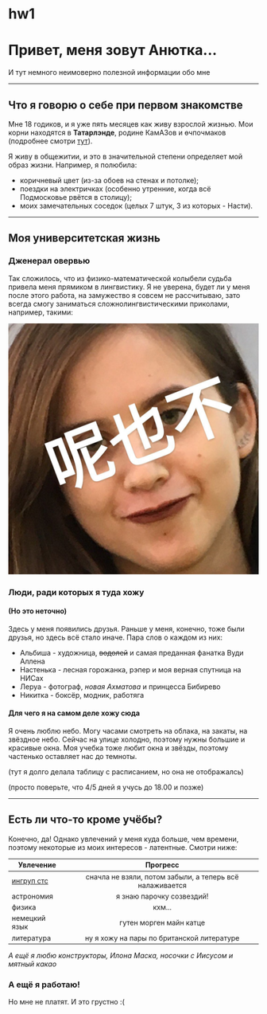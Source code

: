 # hw1
# Привет, меня зовут Анютка...
И тут немного неимоверно полезной информации обо мне
***
## Что я говорю о себе при первом знакомстве
Мне 18 годиков, и я уже пять месяцев как живу взрослой жизнью. Мои корни находятся в **Татарлэнде**, родине КамАЗов и өчпочмаков (подробнее смотри [тут](https://ru.wikipedia.org/wiki/%D0%9D%D0%B0%D0%B1%D0%B5%D1%80%D0%B5%D0%B6%D0%BD%D1%8B%D0%B5_%D0%A7%D0%B5%D0%BB%D0%BD%D1%8B)).

Я живу в общежитии, и это в значительной степени определяет мой образ жизни. Например, я полюбила:
* коричневый цвет (из-за обоев на стенах и потолке); 
* поездки на электричках (особенно утренние, когда всё Подмосковье рвётся в столицу);
* моих замечательных соседок (целых 7 штук, 3 из которых - Насти).
***
## Моя университетская жизнь
### Дженерал овервью
Так сложилось, что из физико-математической колыбели судьба привела меня прямиком в лингвистику. Я не уверена, будет ли у меня после этого работа, на замужество я совсем не рассчитываю, зато всегда смогу заниматься сложнолингвистическими приколами, например, такими:

![alt text](https://github.com/berniesdale/hw1/blob/master/%D0%BB%D0%B8%D0%BD%D0%B3%D0%B2%D0%B8%D1%81%D1%82%D0%B8%D1%87%D0%BD%D0%BE.jpg "ну смешно же")

### Люди, ради которых я туда хожу
#### (Но это неточно)
Здесь у меня появились друзья. Раньше у меня, конечно, тоже были друзья, но здесь всё стало иначе. Пара слов о каждом из них:
* Альбиша - художница, ~~водолей~~ и самая преданная фанатка Вуди Аллена
* Настенька - лесная горожанка, рэпер и моя верная спутница на НИСах
* Леруа - фотограф, *новая Ахматова* и принцесса Бибирево
* Никитка - боксёр, модник, работяга

#### Для чего я на самом деле хожу сюда
Я очень люблю небо. Могу часами смотреть на облака, на закаты, на звёздное небо. Сейчас на улице холодно, поэтому нужны большие и красивые окна. Моя учебка тоже любит окна и звёзды, поэтому частенько оставляет нас до темноты.

(тут я долго делала таблицу с расписанием, но она не отображалсь)

(просто поверьте, что 4/5 дней я учусь до 18.00 и позже)
***
## Есть ли что-то кроме учёбы?
Конечно, да! Однако увлечений у меня куда больше, чем времени, поэтому некоторые из моих интересов - латентные. Смотри ниже:

Увлечение|Прогресс|
---|:---:|
[ингруп стс](https://vk.com/ingroupctc)|сначла не взяли, потом забыли, а теперь всё налаживается|
астрономия|я знаю парочку созвездий!|
физика|кхм...|
немецкий язык|гутен морген майн катце|
литература|ну я хожу на пары по британской литературе|

*А ещё я любю конструкторы, Илона Маска, носочки с Иисусом и мятный какао*

### А ещё я работаю!
Но мне не платят. И это грустно :(
